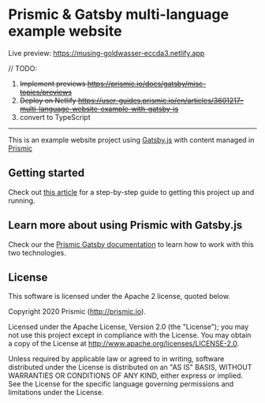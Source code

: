 # Prismic & Gatsby multi-language example website 

Live preview: https://musing-goldwasser-eccda3.netlify.app  

// TODO: 

1. ~~Implement previews https://prismic.io/docs/gatsby/misc-topics/previews~~  
2. ~~Deploy on Netlify https://user-guides.prismic.io/en/articles/3601217-multi-language-website-example-with-gatsby-js~~  
3. convert to TypeScript

<hr>

This is an example website project using [Gatsby.js](https://www.gatsbyjs.org/) with content managed in [Prismic](https://prismic.io)

## Getting started
Check out [this article](https://user-guides.prismic.io/en/articles/3601217-multi-language-website-example-with-gatsby-js) for a step-by-step guide to getting this project up and running.


## Learn more about using Prismic with Gatsby.js

Check our the [Prismic Gatsby documentation](https://prismic.io/docs/gatsby) to learn how to work with this two technologies.

## License

This software is licensed under the Apache 2 license, quoted below.

Copyright 2020 Prismic (http://prismic.io).

Licensed under the Apache License, Version 2.0 (the "License"); you may not use this project except in compliance with the License. You may obtain a copy of the License at http://www.apache.org/licenses/LICENSE-2.0.

Unless required by applicable law or agreed to in writing, software distributed under the License is distributed on an "AS IS" BASIS, WITHOUT WARRANTIES OR CONDITIONS OF ANY KIND, either express or implied. See the License for the specific language governing permissions and limitations under the License.